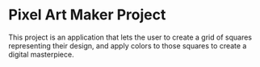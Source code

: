 # Pixel Art Maker Project

This project is an application that lets the user to create a grid of squares representing their design, 
and apply colors to those squares to create a digital masterpiece.
